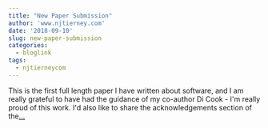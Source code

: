 ```yaml
---
title: "New Paper Submission"
author: 'www.njtierney.com'
date: '2018-09-10'
slug: new-paper-submission
categories:
  - bloglink
tags:
  - njtierneycom
---
```


This is the first full length paper I have written about software, and I am really grateful to have had the guidance of my co-author Di Cook - I'm really proud of this work. I'd also like to share the acknowledgements section of the[... <i class="fas fa-external-link-alt"></i>](https://www.njtierney.com/post/2018/09/10/tidy-missing-data/)

